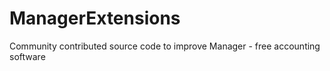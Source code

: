 # ManagerExtensions
Community contributed source code to improve Manager - free accounting software
